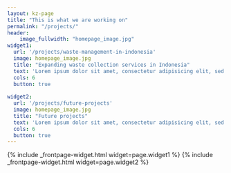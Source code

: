 ```yaml
---
layout: kz-page
title: "This is what we are working on"
permalink: "/projects/"
header:
    image_fullwidth: "homepage_image.jpg"
widget1:
  url: '/projects/waste-management-in-indonesia'
  image: homepage_image.jpg
  title: "Expanding waste collection services in Indonesia"
  text: 'Lorem ipsum dolor sit amet, consectetur adipisicing elit, sed do eiusmod tempor incididunt ut labore et dolore magna aliqua.'
  cols: 6
  button: true
  
widget2:
  url: '/projects/future-projects'
  image: homepage_image.jpg
  title: "Future projects"
  text: 'Lorem ipsum dolor sit amet, consectetur adipisicing elit, sed do eiusmod tempor incididunt ut labore et dolore magna aliqua.'
  cols: 6
  button: true
---
```


{% include _frontpage-widget.html widget=page.widget1 %}
{% include _frontpage-widget.html widget=page.widget2 %}
<hr style="height:1px; visibility:hidden;" />
